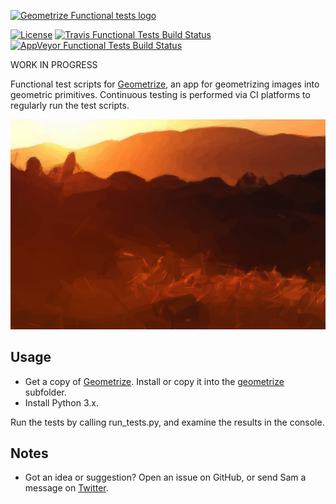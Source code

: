 [![Geometrize Functional tests logo](https://github.com/Tw1ddle/geometrize-functional-tests/blob/master/screenshots/loog.png?raw=true "Geometrize - geometrizing images into geometric primitives functional tests logo")](http://www.geometrize.co.uk/)

[![License](http://img.shields.io/:license-mit-blue.svg?style=flat-square)](https://github.com/Tw1ddle/geometrize-functional-tests/blob/master/LICENSE)
[![Travis Functional Tests Build Status](https://img.shields.io/travis/Tw1ddle/geometrize-functional-tests.svg?style=flat-square)](https://travis-ci.org/Tw1ddle/geometrize-functional-tests)
[![AppVeyor Functional Tests Build Status](https://ci.appveyor.com/api/projects/status/rsi1531sorenagk6?svg=true)](https://ci.appveyor.com/project/Tw1ddle/geometrize-functional-tests)

WORK IN PROGRESS

Functional test scripts for [Geometrize](http://www.geometrize.co.uk/), an app for geometrizing images into geometric primitives. Continuous testing is performed via CI platforms to regularly run the test scripts.

[![Geometrized Sunset Landscape](https://github.com/Tw1ddle/geometrize-functional-tests/blob/master/screenshots/geometrized_sunset_landscape.png?raw=true "Sunset Landscape, 490 Rotated Ellipses")](http://www.geometrize.co.uk/)

## Usage

 * Get a copy of [Geometrize](http://www.geometrize.co.uk/). Install or copy it into the [geometrize](https://github.com/Tw1ddle/geometrize-functional-tests/blob/master/geometrize) subfolder.
 * Install Python 3.x.

Run the tests by calling run_tests.py, and examine the results in the console.

## Notes
 * Got an idea or suggestion? Open an issue on GitHub, or send Sam a message on [Twitter](https://twitter.com/Sam_Twidale).
